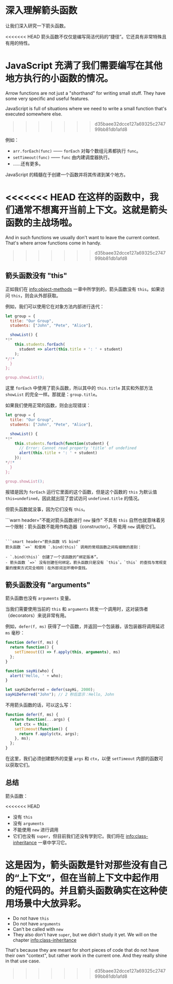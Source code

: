 # 深入理解箭头函数

让我们深入研究一下箭头函数。

<<<<<<< HEAD
箭头函数不仅仅是编写简洁代码的“捷径”。它还具有非常特殊且有用的特性。

JavaScript 充满了我们需要编写在其他地方执行的小函数的情况。
=======
Arrow functions are not just a "shorthand" for writing small stuff. They have some very specific and useful features.

JavaScript is full of situations where we need to write a small function that's executed somewhere else.
>>>>>>> d35baee32dcce127a69325c274799bb81db1afd8

例如：

- `arr.forEach(func)` —— `forEach` 对每个数组元素都执行 `func`。
- `setTimeout(func)` —— `func` 由内建调度器执行。
- ……还有更多。

JavaScript 的精髓在于创建一个函数并将其传递到某个地方。

<<<<<<< HEAD
在这样的函数中，我们通常不想离开当前上下文。这就是箭头函数的主战场啦。
=======
And in such functions we usually don't want to leave the current context. That's where arrow functions come in handy.
>>>>>>> d35baee32dcce127a69325c274799bb81db1afd8

## 箭头函数没有 "this"

正如我们在 <info:object-methods> 一章中所学到的，箭头函数没有 `this`。如果访问 `this`，则会从外部获取。

例如，我们可以使用它在对象方法内部进行迭代：

```js run
let group = {
  title: "Our Group",
  students: ["John", "Pete", "Alice"],

  showList() {
*!*
    this.students.forEach(
      student => alert(this.title + ': ' + student)
    );
*/!*
  }
};

group.showList();
```

这里 `forEach` 中使用了箭头函数，所以其中的 `this.title` 其实和外部方法 `showList` 的完全一样。那就是：`group.title`。

如果我们使用正常的函数，则会出现错误：

```js run
let group = {
  title: "Our Group",
  students: ["John", "Pete", "Alice"],

  showList() {
*!*
    this.students.forEach(function(student) {
      // Error: Cannot read property 'title' of undefined
      alert(this.title + ': ' + student)
    });
*/!*
  }
};

group.showList();
```

报错是因为 `forEach` 运行它里面的这个函数，但是这个函数的 `this` 为默认值 `this=undefined`，因此就出现了尝试访问 `undefined.title` 的情况。

但箭头函数就没事，因为它们没有 `this`。

```warn header="不能对箭头函数进行 `new` 操作"
不具有 `this` 自然也就意味着另一个限制：箭头函数不能用作构造器（constructor）。不能用 `new` 调用它们。
```

```smart header="箭头函数 VS bind"
箭头函数 `=>` 和使用 `.bind(this)` 调用的常规函数之间有细微的差别：

- `.bind(this)` 创建了一个该函数的“绑定版本”。
- 箭头函数 `=>` 没有创建任何绑定。箭头函数只是没有 `this`。`this` 的查找与常规变量的搜索方式完全相同：在外部词法环境中查找。
```

## 箭头函数没有 "arguments"

箭头函数也没有 `arguments` 变量。

当我们需要使用当前的 `this` 和 `arguments` 转发一个调用时，这对装饰者（decorators）来说非常有用。

例如，`defer(f, ms)` 获得了一个函数，并返回一个包装器，该包装器将调用延迟 `ms` 毫秒：

```js run
function defer(f, ms) {
  return function() {
    setTimeout(() => f.apply(this, arguments), ms)
  };
}

function sayHi(who) {
  alert('Hello, ' + who);
}

let sayHiDeferred = defer(sayHi, 2000);
sayHiDeferred("John"); // 2 秒后显示：Hello, John
```

不用箭头函数的话，可以这么写：

```js
function defer(f, ms) {
  return function(...args) {
    let ctx = this;
    setTimeout(function() {
      return f.apply(ctx, args);
    }, ms);
  };
}
```

在这里，我们必须创建额外的变量 `args` 和 `ctx`，以便 `setTimeout` 内部的函数可以获取它们。

## 总结

箭头函数：

<<<<<<< HEAD
- 没有 `this`
- 没有 `arguments`
- 不能使用 `new` 进行调用
- 它们也没有 `super`，但目前我们还没有学到它。我们将在 <info:class-inheritance> 一章中学习它。

这是因为，箭头函数是针对那些没有自己的“上下文”，但在当前上下文中起作用的短代码的。并且箭头函数确实在这种使用场景中大放异彩。
=======
- Do not have `this`
- Do not have `arguments`
- Can't be called with `new`
- They also don't have `super`, but we didn't study it yet. We will on the chapter <info:class-inheritance>

That's because they are meant for short pieces of code that do not have their own "context", but rather work in the current one. And they really shine in that use case.
>>>>>>> d35baee32dcce127a69325c274799bb81db1afd8
